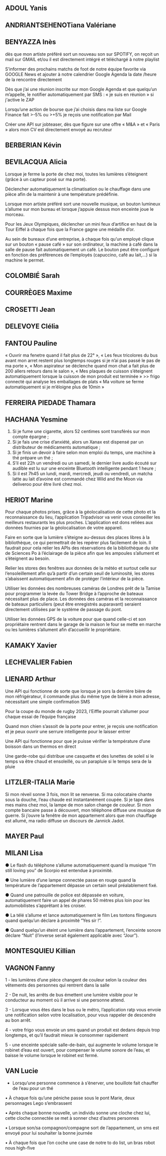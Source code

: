 ## ADOUL Yanis ##

## ANDRIANTSEHENOTiana Valériane ##

## BENYAZZA Inès ##

dès que mon artiste préféré sort un nouveau son sur SPOTIFY, on reçoit un mail sur GMAIL et/ou il est directement intégré et téléchargé à notre playlist

S’informer des prochains matchs de foot de notre équipe favorite via GOOGLE News et ajouter à notre calendrier Google Agenda la date /heure de la rencontre directement 

Dès que j’ai une réunion inscrite sur mon Google Agenda et que quelqu’un m’appelle, le notifier automatiquement par SMS : « je suis en réunion » si j'active le ZAP 

Lorsqu’une action de bourse que j’ai choisis dans ma liste sur Google Finance fait >-5% ou >+5% je reçois une notification par Mail 

Créer une API sur jobteaser, dès que figure sur une offre « M&A » et « Paris » alors mon CV est directement envoyé au recruteur 

## BERBERIAN	Kévin ##

## BEVILACQUA	Alicia	##

Lorsque je ferme la porte de chez moi, toutes les lumières s’éteignent (grâce à un capteur posé  sur ma porte).  

Déclencher automatiquement la climatisation ou le chauffage dans une pièce afin de la  maintenir à une température prédéfinie.  

Lorsque mon artiste préféré sort une nouvelle musique, un bouton lumineux s’allume sur mon  bureau et lorsque j’appuie dessus mon enceinte joue le morceau.  

Pour les Jeux Olympiques, déclencher un mini feux d’artifice en haut de la Tour Eiffel à chaque  fois que la France gagne une médaille d’or.  

Au sein de bureaux d’une entreprise, à chaque fois qu’un employé clique sur un bouton « pause café » sur son ordinateur, la machine à café dans la salle de pause fait automatiquement un café.  Le bouton peut être configuré en fonction des préférences de l’employés (capuccino, café au  lait,…) si la machine le permet. 


## COLOMBIÉ	Sarah ##

## COURRÈGES	Maxime	##

## CROSETTI	Jean ##

## DELEVOYE	Clélia	##
	
## FANTOU Pauline	##

« Ouvrir ma fenetre quand il fait plus de 22° », 
« Les feux tricolores du bus avant mon arret restent plus longtemps rouges si je n’ai pas passé le pas de ma porte », 
« Mon aspirateur se déclenche quand mon chat a fait plus de 200 allers retours dans le salon », 
« Mes plaques de cuisson s’éteignent automatiquement lorsque la cuisson de mon produit est terminée » >> frigo connecté qui analyse les emballages de plats
« Ma voiture se ferme automatiquement si je m’éloigne plus de 10min »

## FERREIRA PIEDADE	Thamara	##

## HACHANA	Yesmine	##

1. Si je fume une cigarette, alors 52 centimes sont transférés sur mon compte épargne ;
2. Si je fais une crise d’anxiété, alors un Xanax est dispensé par un distributeur de  médicaments automatique ; 
3. Si je finis un devoir à faire selon mon emploi du temps, une machine à thé prépare un  thé ; 
4. S’il est 22h un vendredi ou un samedi, le dernier livre audio écouté sur audible est lu  sur une enceinte Bluetooth intelligente pendant 1 heure ; 
5. Si il est 7h45 un lundi, mardi, mercredi, jeudi ou vendredi, un matcha latte au lait  d’avoine est commandé chez Wild and the Moon via deliveroo pour être livré chez  moi.


## HERIOT	Marine	##

Pour chaque photos prises, grâce à la géolocalisation de cette photo et la reconnaissance du lieu, l’application Tripadvisor va venir vous conseiller les meilleurs restaurants les plus proches. L’application est dons reliées aux données fournies par la géolocalisation de votre appareil.

Faire en sorte que la lumière s’éteigne au-dessus des places libres à la bibliothèque, ce qui permettrait de les repérer plus facilement de loin. Il faudrait pour cela relier les APIs des réservations de la bibliothèque du site de Sciences Po à l’éclairage de la pièce afin 
que les ampoules s’allument et s’éteignent au besoin. 

Relier les stores des fenêtres aux données de la météo et surtout celle sur l’ensoleillement afin qu’à partir d’un certain seuil de luminosité, les stores s’abaissent automatiquement afin de protéger l’intérieur de la pièce. 

Utiliser les données des nombreuses caméras de Londres prêt de la Tamise pour programmer la levée du Tower Bridge à l’approche de bateaux nécessitant plus de place. Les données des caméras et la reconnaissance de bateaux particuliers (peut être enregistrés auparavant) seraient directement utilisées par le système de passage du pont. 

Utiliser les données GPS de la voiture pour que quand celle-ci et son propriétaire rentrent dans le garage de la maison le four se mette en marche ou les lumières s’allument afin d’accueillir le propriétaire. 


## KAMAKY	Xavier	##

## LECHEVALIER	Fabien	##

## LIENARD	Arthur	##

Une API qui fonctionne de sorte que lorsque je sors la dernière bière de mon réfrigérateur, il commande plus du même type de bière à mon adresse, nécessitant une simple confirmation SMS

Pour la coupe du monde de rugby 2023, l’Eiffle pourrait s’allumer pour chaque essai de l’équipe française

Quand mon chien s’assoit de la porte pour entrer, je reçois une notification et je peux ouvrir une serrure intelligente pour le laisser entrer

Une API qui fonctionne pour que je puisse vérifier la température d’une boisson dans un thermos en direct

Une garde-robe qui distribue une casquette et des lunettes de soleil si le temps va être chaud et ensoleillé, ou un parapluie si le temps sera de la pluie 

## LITZLER-ITALIA	Marie	##

Si mon réveil sonne 3 fois, mon lit se renverse.
Si ma colocataire chante sous la douche, l’eau chaude est instantanément coupée.
Si je tape dans mes mains chez moi, la lampe de mon salon change de couleur.
Si mon compte bancaire passe à découvert, mon téléphone diffuse une musique de guerre.
Si j’ouvre la fenêtre de mon appartement alors que mon chauffage est allumé, ma radio diffuse un discours de Jannick Jadot.

## MAYER	Paul ##
	
## MILANI	Lisa ##

● Le flash du téléphone s’allume automatiquement quand la musique “I’m still loving
you” de Scorpio est entendue à proximité.

● Une lumière d’une lampe connectée passe en rouge quand la température de
l’appartement dépasse un certain seuil préalablement fixé.

● Quand une patrouille de police est dépassée en voiture, automatiquement faire un
appel de phares 50 mètres plus loin pour les automobilistes s’apprêtant à les croiser.

● La télé s’allume et lance automatiquement le film Les tontons flingueurs quand
quelqu’un déclare à proximité “Yes sir !”.

● Quand quelqu’un éteint une lumière dans l’appartement, l’enceinte sonore déclare
“Nuit” (l’inverse serait également applicable avec “Jour”).

## MONTESQUIEU	Killian	##

## VAGNON	Fanny	##

1 - les lumières d’une pièce changent de couleur selon la couleur des vêtements des personnes qui rentrent dans la salle

2 - De nuit, les arrêts de bus émettent une lumière visible pour le conducteur au moment où il arrive si une personne attend. 

3 - Lorsque vous êtes dans le bus ou le métro, l’application ratp vous envoie une notification selon votre localisation, pour vous rappeler de descendre au bon arrêt.  

4 - votre frigo vous envoie un sms quand un produit est dedans depuis trop longtemps, et qu’il faudrait mieux le consommer rapidement

5 - une enceinte spéciale salle-de-bain, qui augmente le volume lorsque le robinet d’eau est ouvert, pour compenser le volume sonore de l’eau, et baisse le volume lorsque le robinet est fermé. 

## VAN	Lucie ##

* Lorsqu’une personne commence à s’énerver, une bouillote fait chauffer de l’eau pour un thé

• À chaque fois qu’une péniche passe sous le pont Marie, deux personnages Lego s’embrassent

• Après chaque bonne nouvelle, un individu sonne une cloche chez lui, cette cloche connectée se met à sonner chez d’autres personnes

• Lorsque son/sa compagnon/compagne sort de l’appartement, un sms est envoyé pour lui souhaiter la bonne journée

• À chaque fois que l’on coche une case de notre to do list, un bras robot nous high-five 
